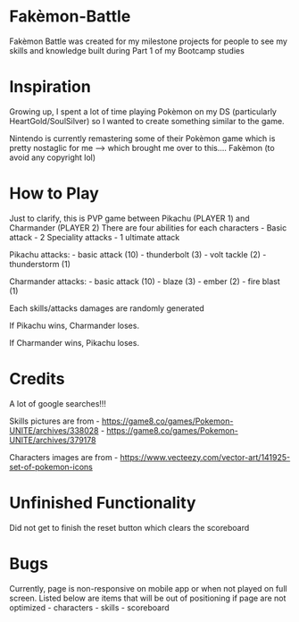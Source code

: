 # Fakèmon-Battle
Fakèmon Battle was created for my milestone projects for people to see my skills and knowledge built during Part 1 of my Bootcamp studies

# Inspiration
Growing up, I spent a lot of time playing Pokèmon on my DS (particularly HeartGold/SoulSilver) so I wanted to create something similar to the game.

Nintendo is currently remastering some of their Pokèmon game which is pretty nostaglic for me --> which brought me over to this.... Fakèmon (to avoid any copyright lol)

# How to Play
Just to clarify, this is PVP game between Pikachu (PLAYER 1) and Charmander (PLAYER 2)
There are four abilities for each characters
    - Basic attack
    - 2 Speciality attacks
    - 1 ultimate attack

Pikachu attacks:
    - basic attack (10)
    - thunderbolt (3)
    - volt tackle (2)
    - thunderstorm (1)

Charmander attacks:
    - basic attack (10)
    - blaze (3)
    - ember (2)
    - fire blast (1)

Each skills/attacks damages are randomly generated

If Pikachu wins, Charmander loses.

If Charmander wins, Pikachu loses.

# Credits
A lot of google searches!!!

Skills pictures are from
    - https://game8.co/games/Pokemon-UNITE/archives/338028
    - https://game8.co/games/Pokemon-UNITE/archives/379178

Characters images are from
    - https://www.vecteezy.com/vector-art/141925-set-of-pokemon-icons

# Unfinished Functionality
Did not get to finish the reset button which clears the scoreboard 

# Bugs
Currently, page is non-responsive on mobile app or when not played on full screen. Listed below are items that will be out of positioning if page are not optimized
    - characters
    - skills
    - scoreboard